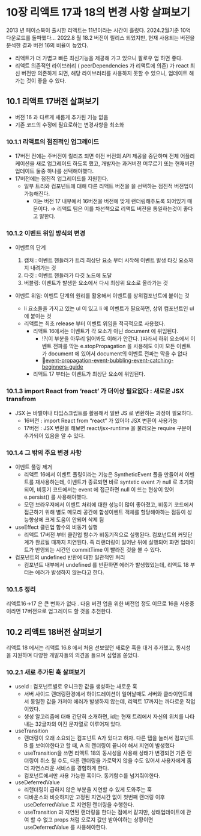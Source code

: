 # 10장 리액트 17과 18의 변경 사항 살펴보기

2013 년 페이스북이 출시한 리액트는 11년이라는 시간이 흘렀다. 2024.2월기준 10억 다운로드를 돌파했다… 2022.8 월 18.2 버전이 릴리스 되었지만, 현재 사용되는 버전을 분석한 결과 버전 16의 비율이 높았다.

- 리액트가 더 가볍고 빠른 최신기능을 제공해 가고 있으니 팔로우 업 하면 좋다.
- 리액트 의존적인 라이브러리 ( peerDependencies 가 리액트에 의존) 가 react 최신 버전만 의존하게 되면, 해당 라이브러리를 사용하지 못할 수 있으니, 업데이트 해가는 것이 좋을 수 있다.

## 10.1 리액트 17버전 살펴보기

- 버전 16 과 다르게 새롭게 추가된 기능 없음
- 기존 코드의 수정에 필요로하는 변경사항을 최소화

### 10.1.1 리액트의 점진적인 업그레이드

- 17버전 전에는 주버전이 릴리즈 되면 이전 버전의 API 제공을 중단하며 전체 어플리케이션을 새로 업그레이드 하도록 했고, 개발자는 과거버전 머무르기 또는 현재버전 업데이트 둘중 하나를 선택해야했다.
- 17버전에는 점진적 업그레이드를 지원한다.
  - 일부 트리와 컴포넌트에 대해 다른 리액트 버전을 을 선택하는 점진적 버전업이 가능해진다.
    - 이는 버전 17 내부에서 16버전을 버전에 맞게 랜더링해주도록 되어있기 때문이다.
  → 리액트 팀은 이를 차선책으로 리액트 버전을 통일하는것이 좋다고 말한다.

### 10.1.2 이벤트 위임 방식의 변경

- 이벤트의 단계

  1. 캡처 : 이벤트 핸들러가 트리 최상단 요소 부터 시작해 이벤트 발생 타깃 요소까지 내려가는 것
  2. 타깃 : 이벤트 핸들러가 타깃 노드에 도달
  3. 버블링: 이벤트가 발생한 요소에서 다시 최상위 요소로 올라가는 것

- 이벤트 위임: 이벤트 단계의 원리를 활용해서 이벤트를 상위컴포넌트에 붙이는 것
  - li 요소들을 가지고 있는 ul 이 있고 li 에 이벤트가 필요하면, 상위 컴포넌트인 ul 에 붙이는 것
  - 리액트는 최초 release 부터 이벤트 위임을 적극적으로 사용했다.
    - 리액트 16에서는 이벤트가 각 요소가 아닌 document 에 위임된다.
      - ⁉️(이 부분을 아무리 읽어봐도 이해가 안간다. )따라서 하위 요소에서 이벤트 전파를 막는 e.stopPropagation 을 사용해도 이미 모든 이벤트가 document 에 있어서 document의 이벤트 전파는 막을 수 없다
      - 🔗[event-propagation-event-bubbling-event-catching-beginners-guide](https://www.freecodecamp.org/news/event-propagation-event-bubbling-event-catching-beginners-guide/)
    - 리액트 17 부터는 이벤트가 최상단 요소에 위임된다.
### 10.1.3 import React from ‘react’ 가 더이상 필요없다 : 새로운 JSX transfrom

- JSX 는 바벨이나 타입스크립트를 활용해서 일반 JS 로 변환하는 과정이 필요하다.
    - 16버전 : import React from “react” 가 있어야 JSX 변환이 사용가능
    - 17버전 : JSX 변환을 해보면 react/jsx-runtime 을 불러오는 require 구문이 추가되어 있음을 알 수 있다.

### 10.1.4 그 밖의 주요 변경 사항

- 이벤트 풀링 제거
    - 리액트 16에서 이벤트 풀링이라는 기능은 SyntheticEvent 풀을 만들어서 이벤트를 재사용하는데, 이벤트가 종료되면 바로 syntetic event 가 null 로 초기화 되어, 비동기 코드에서는 event 에 접근하면 null 이 뜨는 현상이 있어 e.persist() 를 사용해야했다.
    - 모던 브라우저에서 이벤트 처리에 대한 성능이 많이 좋아졌고, 비동기 코드에서 접근하기 위해 별도 메모리 공간에 합성이벤트 객체를 할당해야하는 점등이 성능향상에 크게 도움이 안되어 삭제 됨
- useEffect 클린업 함수의 비동기 실행
    - 리액트 17버전 부터 클린업 함수가 비동기적으로 실행된다. 컴포넌트의 커밋단계가 완료될 때까지 지연된다. 즉 리랜더링이 일어난 뒤에 실행되어 화면 업데이트가 반영되는 시간인 commitTime 이 빨라진 것을 볼 수 있다.
- 컴포넌트의 undefined 반환에 대한 일관적인 처리
    - 컴포넌트 내부에서 undefined 를 반환하면 에러가 발생했었는데, 리액트 18 부터는 에러가 발생하지 않는다고 한다.

### 10.1.5 정리

리액트16→17 은 큰 변화가 없다 . 다음 버전 업을 위한 버전업 정도 이므로 16을 사용중이라면 17버전으로 업그레이드 할 것을 추천한다.

## 10.2 리액트 18버전 살펴보기

리액트 18 에서는 리액트 16.8 에서 처음 선보였던 새로운 훅을 대거 추가했고, 동시성을 지원하며 다양한 개발자들의 의견을 들으며 심혈을 쏟았다. 

### 10.2.1 새로 추가된 훅 살펴보기

- useId : 컴포넌트별로 유니크한 값을 생성하는 새로운 훅
    - 서버 사이드 랜더링환경에서 하이드레이션이 일어날때도 서버와 클라이언트에서 동일한 값을 가져야 에러가 발생하지 않는데, 리액트 17까지는 까다로운 작업이었다.
    - 생성 알고리즘에 대해 간단히 소개하면, id는 현재 트리에서 자신의 위치를 나타내는 32글자의 이진 문자열로 이루어져 있다.
- useTransition
    - 랜더링이 오래 소요되는 컴포넌트 A가 있다고 하자. 다른 탭을 눌러서 컴포넌트 B 를 보여야한다고 할 때, A 의 랜더링이 끝나야 해서 지연이 발생했다
    - useTransition을 쓰면 리액트 18의 동시성을 사용해 상태가 변경되면 기존 랜더링이 취소 될 수도, 다른 랜더링을 가로막지 않을 수도 있어서 사용자에게 좀 더 자연스러운 서비스를 경험하게 한다.
    - 컴포넌트에서만 사용 가능한 훅이다. 동기함수를 넘겨줘야한다.
- useDeferredValue
    - 리랜더링이 급하지 않은 부분을 지연할 수 있게 도와주는 훅
    - 디바운스와 비슷하지만 고정된 지연시간 없이 첫번째 랜더링 이후 useDeferredValue 로 지연된 랜더링을 수행한다.
    - useTransition 과 지연된 랜더링을 한다는 점에서 같지만, 상태업데이트에 관여 할 수 없고 props 처럼 오로지 값만 받아야하는 상황이면 useDeferredValue 를 사용해야한다.